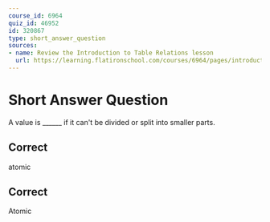 ```yaml
---
course_id: 6964
quiz_id: 46952
id: 320867
type: short_answer_question
sources:
- name: Review the Introduction to Table Relations lesson
  url: https://learning.flatironschool.com/courses/6964/pages/introduction-to-table-relations?module_item_id=565744
---
```


# Short Answer Question

A value is ______ if it can't be divided or split into smaller parts.

## Correct

atomic

## Correct

Atomic
